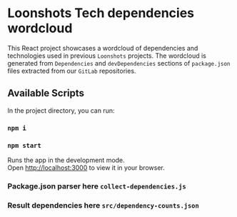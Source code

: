 # Loonshots Tech dependencies wordcloud

This React project showcases a wordcloud of dependencies and technologies used in previous `Loonshots` projects. The wordcloud is generated from `Dependencies` and `devDependencies` sections of `package.json` files extracted from our `GitLab` repositories.
## Available Scripts

In the project directory, you can run:

### `npm i`

### `npm start`

Runs the app in the development mode.\
Open [http://localhost:3000](http://localhost:3000) to view it in your browser.

### Package.json parser here `collect-dependencies.js`
### Result dependencies here `src/dependency-counts.json`
